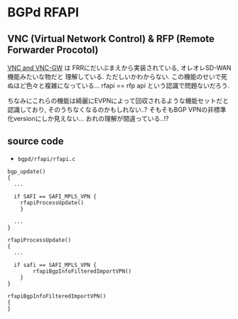 
# BGPd RFAPI

## VNC (Virtual Network Control) & RFP (Remote Forwarder Procotol)

[VNC and VNC-GW](http://docs.frrouting.org/en/latest/vnc.html) は
FRRにだいぶまえから実装されている, オレオレSD-WAN機能みたいな物だと
理解している. ただしいかわからない.
この機能のせいで死ぬほど色々と複雑になっている...
rfapi == rfp api という認識で問題ないだろう.

ちなみにこれらの機能は綺麗にEVPNによって回収されるような機能セットだと
認識しており, そのうちなくなるのかもしれない..?
そもそもBGP VPNの非標準化versionにしか見えない... おれの理解が間違っている..!?

## source code

- `bgpd/rfapi/rfapi.c`

```
bgp_update()
{
  ...

  if SAFI == SAFI_MPLS_VPN {
    rfapiProcessUpdate()
	}

  ...
}

rfapiProcessUpdate()
{
  ...

  if safi == SAFI_MPLS_VPN {
		rfapiBgpInfoFilteredImportVPN()
	}
}

rfapiBgpInfoFilteredImportVPN()
{
}
```

